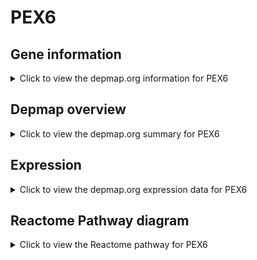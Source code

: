 <h1>PEX6</h1>

<h2>Gene information</h2>
<details>
  <summary>Click to view the depmap.org information for PEX6</summary>
  <p><a href="https://depmap.org/portal/gene/PEX6?tab=about" target="_BLANK">Open page in a new tab...</a></p>
  <iframe src="https://depmap.org/portal/gene/PEX6?tab=about" style="border:none;width:100%;height:800px"></iframe>
</details>

<h2>Depmap overview</h2>
<details>
  <summary>Click to view the depmap.org summary for PEX6</summary>
  <p><a href="https://depmap.org/portal/gene/PEX6?tab=overview" target="_BLANK">Open page in a new tab...</a></p>
  <iframe src="https://depmap.org/portal/gene/PEX6?tab=overview" style="border:none;width:100%;height:800px"></iframe>
</details>

<h2>Expression</h2>
<details>
  <summary>Click to view the depmap.org expression data for PEX6</summary>
  <p><a href="https://depmap.org/portal/gene/PEX6?tab=characterization" target="_BLANK">Open page in a new tab...</a></p>
  <iframe src="https://depmap.org/portal/gene/PEX6?tab=characterization" style="border:none;width:100%;height:800px"></iframe>
</details>



<h2>Reactome Pathway diagram</h2>
<details>
  <summary>Click to view the Reactome pathway for PEX6</summary>
  <p><a href="https://reactome.org/PathwayBrowser/#/R-HSA-9033241" target="_BLANK">Open page in a new tab...</a></p>
  <p>Peroxisomal protein import</p>
<iframe src="https://reactome.org/PathwayBrowser/#/R-HSA-9033241" style="border:none;width:100%;height:800px"></iframe>
</details>



